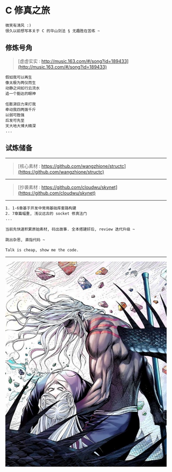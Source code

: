 # C 修真之旅

    微笑有清风 :) 
    很久以前想写本关于 C 的华山剑法 § 无趣胜在苦练 ~

## 修炼号角

>[虚虚实实 : http://music.163.com/#/song?id=189433](http://music.163.com/#/song?id=189433)  

    假如我可以再生
    像太极为两仪而生
    动静之间如行云流水
    追一个豁达的眼神

    任膨湃巨力来打我
    牵动我四两拨千斤
    以弱可胜强
    后发可先至
    天大地大博大精深
    ...

## 试炼储备

***

>[核心素材 : https://github.com/wangzhione/structc](https://github.com/wangzhione/structc)

***

>[抄袭素材 : https://github.com/cloudwu/skynet](https://github.com/cloudwu/skynet) 

***

    1. 1-6章基于开发中常用基础库套路构建
    2. 7章篇幅重, 浅议远古的 socket 修真法门
    ...
    
    当前先快速积累原始素材, 码出故事. 全本搭建好后, review 迭代升级 ~ 
    
    跳出杂思, 直指代码 ~ 
    
    Talk is cheap, show me the code.

***

![黑龙](./第3章-气功-原子锁线程协程/img/黑龙.jpg)
